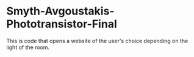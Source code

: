 # Smyth-Avgoustakis-Phototransistor-Final
This is code that opens a website of the user's choice depending on the light of the room.
